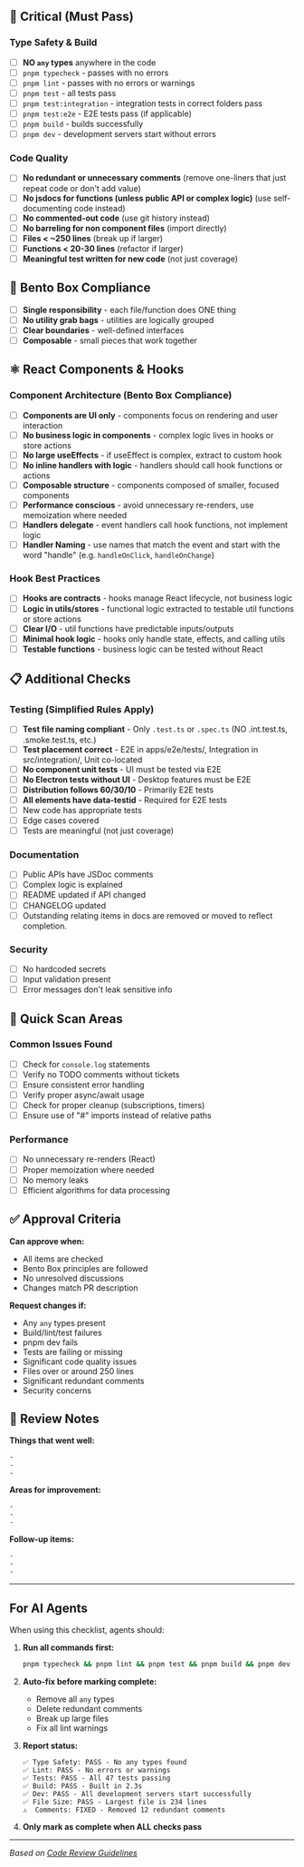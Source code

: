 ## 🚨 Critical (Must Pass)

### Type Safety & Build

- [ ] **NO `any` types** anywhere in the code
- [ ] `pnpm typecheck` - passes with no errors
- [ ] `pnpm lint` - passes with no errors or warnings
- [ ] `pnpm test` - all tests pass
- [ ] `pnpm test:integration` - integration tests in correct folders pass
- [ ] `pnpm test:e2e` - E2E tests pass (if applicable)
- [ ] `pnpm build` - builds successfully
- [ ] `pnpm dev` - development servers start without errors

### Code Quality

- [ ] **No redundant or unnecessary comments** (remove one-liners that just
      repeat code or don't add value)
- [ ] **No jsdocs for functions (unless public API or complex logic)** (use
      self-documenting code instead)
- [ ] **No commented-out code** (use git history instead)
- [ ] **No barreling for non component files** (import directly)
- [ ] **Files < ~250 lines** (break up if larger)
- [ ] **Functions < 20-30 lines** (refactor if larger)
- [ ] **Meaningful test written for new code** (not just coverage)

## 🍱 Bento Box Compliance

- [ ] **Single responsibility** - each file/function does ONE thing
- [ ] **No utility grab bags** - utilities are logically grouped
- [ ] **Clear boundaries** - well-defined interfaces
- [ ] **Composable** - small pieces that work together

## ⚛️ React Components & Hooks

### Component Architecture (Bento Box Compliance)

- [ ] **Components are UI only** - components focus on rendering and user
      interaction
- [ ] **No business logic in components** - complex logic lives in hooks or
      store actions
- [ ] **No large useEffects** - if useEffect is complex, extract to custom hook
- [ ] **No inline handlers with logic** - handlers should call hook functions or
      actions
- [ ] **Composable structure** - components composed of smaller, focused
      components
- [ ] **Performance conscious** - avoid unnecessary re-renders, use memoization
      where needed
- [ ] **Handlers delegate** - event handlers call hook functions, not implement
      logic
- [ ] **Handler Naming** - use names that match the event and start with the
      word "handle" (e.g. `handleOnClick`, `handleOnChange`)

### Hook Best Practices

- [ ] **Hooks are contracts** - hooks manage React lifecycle, not business logic
- [ ] **Logic in utils/stores** - functional logic extracted to testable util
      functions or store actions
- [ ] **Clear I/O** - util functions have predictable inputs/outputs
- [ ] **Minimal hook logic** - hooks only handle state, effects, and calling
      utils
- [ ] **Testable functions** - business logic can be tested without React

## 📋 Additional Checks

### Testing (Simplified Rules Apply)

- [ ] **Test file naming compliant** - Only `.test.ts` or `.spec.ts` (NO .int.test.ts, .smoke.test.ts, etc.)
- [ ] **Test placement correct** - E2E in apps/e2e/tests/, Integration in src/integration/, Unit co-located
- [ ] **No component unit tests** - UI must be tested via E2E
- [ ] **No Electron tests without UI** - Desktop features must be E2E
- [ ] **Distribution follows 60/30/10** - Primarily E2E tests
- [ ] **All elements have data-testid** - Required for E2E tests
- [ ] New code has appropriate tests
- [ ] Edge cases covered
- [ ] Tests are meaningful (not just coverage)

### Documentation

- [ ] Public APIs have JSDoc comments
- [ ] Complex logic is explained
- [ ] README updated if API changed
- [ ] CHANGELOG updated
- [ ] Outstanding relating items in docs are removed or moved to reflect
      completion.

### Security

- [ ] No hardcoded secrets
- [ ] Input validation present
- [ ] Error messages don't leak sensitive info

## 🎯 Quick Scan Areas

### Common Issues Found

- [ ] Check for `console.log` statements
- [ ] Verify no TODO comments without tickets
- [ ] Ensure consistent error handling
- [ ] Verify proper async/await usage
- [ ] Check for proper cleanup (subscriptions, timers)
- [ ] Ensure use of "#" imports instead of relative paths

### Performance

- [ ] No unnecessary re-renders (React)
- [ ] Proper memoization where needed
- [ ] No memory leaks
- [ ] Efficient algorithms for data processing

## ✅ Approval Criteria

**Can approve when:**

- All items are checked
- Bento Box principles are followed
- No unresolved discussions
- Changes match PR description

**Request changes if:**

- Any `any` types present
- Build/lint/test failures
- pnpm dev fails
- Tests are failing or missing
- Significant code quality issues
- Files over or around 250 lines
- Significant redundant comments
- Security concerns

## 📝 Review Notes

**Things that went well:**

```
-
-
-
```

**Areas for improvement:**

```
-
-
-
```

**Follow-up items:**

```
-
-
-
```

---

## For AI Agents

When using this checklist, agents should:

1. **Run all commands first:**

   ```bash
   pnpm typecheck && pnpm lint && pnpm test && pnpm build && pnpm dev
   ```

2. **Auto-fix before marking complete:**
   - Remove all `any` types
   - Delete redundant comments
   - Break up large files
   - Fix all lint warnings

3. **Report status:**

   ```
   ✅ Type Safety: PASS - No any types found
   ✅ Lint: PASS - No errors or warnings
   ✅ Tests: PASS - All 47 tests passing
   ✅ Build: PASS - Built in 2.3s
   ✅ Dev: PASS - All development servers start successfully
   ✅ File Size: PASS - Largest file is 234 lines
   ⚠️  Comments: FIXED - Removed 12 redundant comments
   ```

4. **Only mark as complete when ALL checks pass**

---

_Based on [Code Review Guidelines](./CODE_REVIEW_GUIDELINES.md)_
